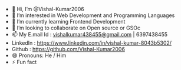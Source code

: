 - 👋 Hi, I’m @Vishal-Kumar2006
- 👀 I’m interested in Web Development and Programming Languages
- 🌱 I’m currently learning Frontend Development 
- 💞️ I’m looking to collaborate on Open source or GSOc 
- 📫 My E.mail Id : vishalkumar438455@gmail.com | 6397438455
-  LinkedIn : https://www.linkedin.com/in/vishal-kumar-8043b5302/
-  Github : https://github.com/Vishal-Kumar2006
- 😄 Pronouns: He / Him
- ⚡ Fun fact 

<!---
Vishal-Kumar2006/Vishal-Kumar2006 is a ✨ special ✨ repository because its `README.md` (this file) appears on your GitHub profile.
You can click the Preview link to take a look at your changes.
--->

